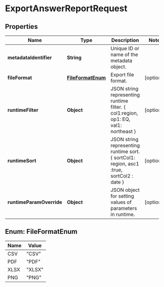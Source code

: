 

# ExportAnswerReportRequest


## Properties

| Name | Type | Description | Notes |
|------------ | ------------- | ------------- | -------------|
|**metadataIdentifier** | **String** | Unique ID or name of the metadata object. |  |
|**fileFormat** | [**FileFormatEnum**](#FileFormatEnum) | Export file format. |  [optional] |
|**runtimeFilter** | **Object** | JSON string representing runtime filter. { col1:region, op1: EQ, val1: northeast } |  [optional] |
|**runtimeSort** | **Object** | JSON string representing runtime sort. { sortCol1: region, asc1 :true, sortCol2 : date } |  [optional] |
|**runtimeParamOverride** | **Object** | JSON object for setting values of parameters in runtime. |  [optional] |



## Enum: FileFormatEnum

| Name | Value |
|---- | -----|
| CSV | &quot;CSV&quot; |
| PDF | &quot;PDF&quot; |
| XLSX | &quot;XLSX&quot; |
| PNG | &quot;PNG&quot; |



